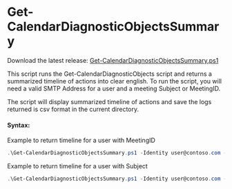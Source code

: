 # Get-CalendarDiagnosticObjectsSummary

Download the latest release: [Get-CalendarDiagnosticObjectsSummary.ps1](https://github.com/microsoft/CSS-Exchange/releases/latest/download/Get-CalendarDiagnosticObjectsSummary.ps1)


This script runs the Get-CalendarDiagnosticObjects script and returns a summarized timeline of actions into clear english.
To run the script, you will need a valid SMTP Address for a user and a meeting Subject or MeetingID.

The script will display summarized timeline of actions and save the logs returned is csv format in the current directory.


#### Syntax:

Example to return timeline for a user with MeetingID
```PowerShell
.\Get-CalendarDiagnosticObjectsSummary.ps1 -Identity user@contoso.com -MeetingID 040000008200E00074C5B7101A82E0080000000010E4301F9312D801000000000000000010000000996102014F1D484A8123C16DDBF8603E
```

Example to return timeline for a user with Subject

```PowerShell
.\Get-CalendarDiagnosticObjectsSummary.ps1 -Identity user@contoso.com -Subject Test_OneTime_Meeting_Subject
```

